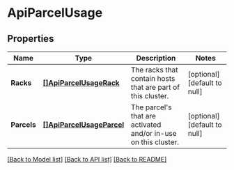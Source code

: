 # ApiParcelUsage

## Properties
Name | Type | Description | Notes
------------ | ------------- | ------------- | -------------
**Racks** | [**[]ApiParcelUsageRack**](ApiParcelUsageRack.md) | The racks that contain hosts that are part of this cluster. | [optional] [default to null]
**Parcels** | [**[]ApiParcelUsageParcel**](ApiParcelUsageParcel.md) | The parcel&#x27;s that are activated and/or in-use on this cluster. | [optional] [default to null]

[[Back to Model list]](../README.md#documentation-for-models) [[Back to API list]](../README.md#documentation-for-api-endpoints) [[Back to README]](../README.md)

